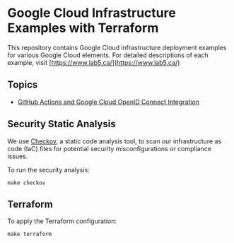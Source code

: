 # Google Cloud Infrastructure Examples with Terraform

This repository contains Google Cloud infrastructure deployment examples for various Google Cloud elements. For detailed descriptions of each example, visit [https://www.lab5.ca/](https://www.lab5.ca/)

## Topics

- [GitHub Actions and Google Cloud OpenID Connect Integration](https://lab5-ca.web.app/google/github/)

## Security Static Analysis

We use [Checkov](https://www.checkov.io/), a static code analysis tool, to scan our infrastructure as code (IaC) files for potential security misconfigurations or compliance issues.

To run the security analysis:

```shell
make checkov
```

## Terraform

To apply the Terraform configuration:

```shell
make terraform
```
